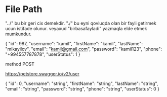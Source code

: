# File Path

"../" bu bir geri cix demekdir.
"./" bu eyni qovluqda olan bir fayli getirmek ucun istifade olunur. veyaxud "birbasafayladi" yazmaqla elde etmek mumkundur.

{
  "id": 987,
  "username": "kamil",
  "firstName": "kamil",
  "lastName": "mikayilov",
  "email": "kamil@gmail.com",
  "password": "kamil123",
  "phone": "+994557787878",
  "userStatus": 1
}

method POST

https://petstore.swagger.io/v2/user

{
  "id": 0,
  "username": "string",
  "firstName": "string",
  "lastName": "string",
  "email": "string",
  "password": "string",
  "phone": "string",
  "userStatus": 0
}